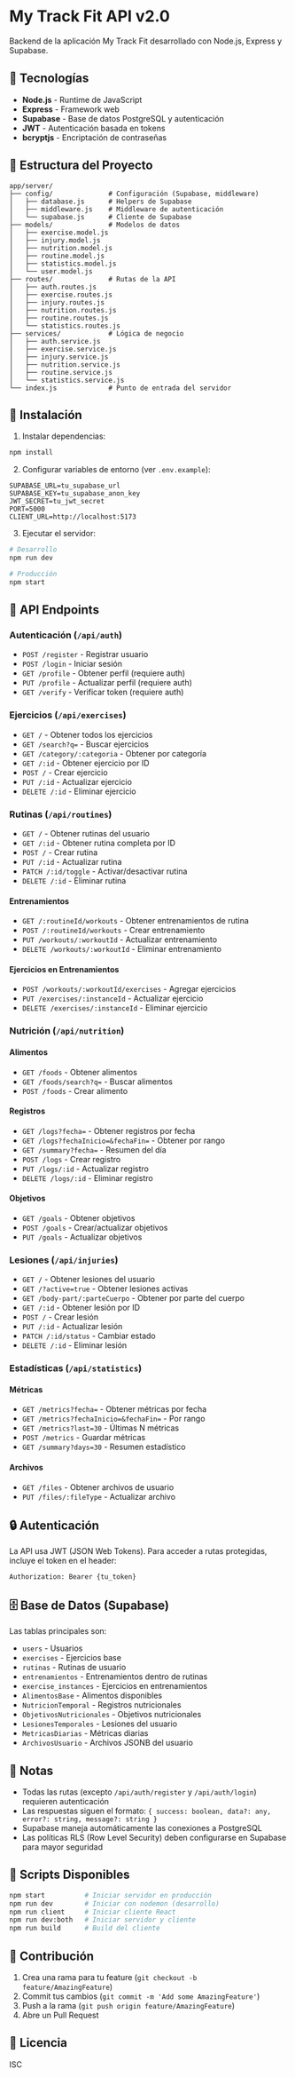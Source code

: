 # My Track Fit API v2.0

Backend de la aplicación My Track Fit desarrollado con Node.js, Express y Supabase.

## 🚀 Tecnologías

- **Node.js** - Runtime de JavaScript
- **Express** - Framework web
- **Supabase** - Base de datos PostgreSQL y autenticación
- **JWT** - Autenticación basada en tokens
- **bcryptjs** - Encriptación de contraseñas

## 📁 Estructura del Proyecto

```
app/server/
├── config/              # Configuración (Supabase, middleware)
│   ├── database.js      # Helpers de Supabase
│   ├── middleware.js    # Middleware de autenticación
│   └── supabase.js      # Cliente de Supabase
├── models/              # Modelos de datos
│   ├── exercise.model.js
│   ├── injury.model.js
│   ├── nutrition.model.js
│   ├── routine.model.js
│   ├── statistics.model.js
│   └── user.model.js
├── routes/              # Rutas de la API
│   ├── auth.routes.js
│   ├── exercise.routes.js
│   ├── injury.routes.js
│   ├── nutrition.routes.js
│   ├── routine.routes.js
│   └── statistics.routes.js
├── services/            # Lógica de negocio
│   ├── auth.service.js
│   ├── exercise.service.js
│   ├── injury.service.js
│   ├── nutrition.service.js
│   ├── routine.service.js
│   └── statistics.service.js
└── index.js             # Punto de entrada del servidor
```

## 🔧 Instalación

1. Instalar dependencias:
```bash
npm install
```

2. Configurar variables de entorno (ver `.env.example`):
```env
SUPABASE_URL=tu_supabase_url
SUPABASE_KEY=tu_supabase_anon_key
JWT_SECRET=tu_jwt_secret
PORT=5000
CLIENT_URL=http://localhost:5173
```

3. Ejecutar el servidor:
```bash
# Desarrollo
npm run dev

# Producción
npm start
```

## 📡 API Endpoints

### Autenticación (`/api/auth`)
- `POST /register` - Registrar usuario
- `POST /login` - Iniciar sesión
- `GET /profile` - Obtener perfil (requiere auth)
- `PUT /profile` - Actualizar perfil (requiere auth)
- `GET /verify` - Verificar token (requiere auth)

### Ejercicios (`/api/exercises`)
- `GET /` - Obtener todos los ejercicios
- `GET /search?q=` - Buscar ejercicios
- `GET /category/:categoria` - Obtener por categoría
- `GET /:id` - Obtener ejercicio por ID
- `POST /` - Crear ejercicio
- `PUT /:id` - Actualizar ejercicio
- `DELETE /:id` - Eliminar ejercicio

### Rutinas (`/api/routines`)
- `GET /` - Obtener rutinas del usuario
- `GET /:id` - Obtener rutina completa por ID
- `POST /` - Crear rutina
- `PUT /:id` - Actualizar rutina
- `PATCH /:id/toggle` - Activar/desactivar rutina
- `DELETE /:id` - Eliminar rutina

#### Entrenamientos
- `GET /:routineId/workouts` - Obtener entrenamientos de rutina
- `POST /:routineId/workouts` - Crear entrenamiento
- `PUT /workouts/:workoutId` - Actualizar entrenamiento
- `DELETE /workouts/:workoutId` - Eliminar entrenamiento

#### Ejercicios en Entrenamientos
- `POST /workouts/:workoutId/exercises` - Agregar ejercicios
- `PUT /exercises/:instanceId` - Actualizar ejercicio
- `DELETE /exercises/:instanceId` - Eliminar ejercicio

### Nutrición (`/api/nutrition`)

#### Alimentos
- `GET /foods` - Obtener alimentos
- `GET /foods/search?q=` - Buscar alimentos
- `POST /foods` - Crear alimento

#### Registros
- `GET /logs?fecha=` - Obtener registros por fecha
- `GET /logs?fechaInicio=&fechaFin=` - Obtener por rango
- `GET /summary?fecha=` - Resumen del día
- `POST /logs` - Crear registro
- `PUT /logs/:id` - Actualizar registro
- `DELETE /logs/:id` - Eliminar registro

#### Objetivos
- `GET /goals` - Obtener objetivos
- `POST /goals` - Crear/actualizar objetivos
- `PUT /goals` - Actualizar objetivos

### Lesiones (`/api/injuries`)
- `GET /` - Obtener lesiones del usuario
- `GET /?active=true` - Obtener lesiones activas
- `GET /body-part/:parteCuerpo` - Obtener por parte del cuerpo
- `GET /:id` - Obtener lesión por ID
- `POST /` - Crear lesión
- `PUT /:id` - Actualizar lesión
- `PATCH /:id/status` - Cambiar estado
- `DELETE /:id` - Eliminar lesión

### Estadísticas (`/api/statistics`)

#### Métricas
- `GET /metrics?fecha=` - Obtener métricas por fecha
- `GET /metrics?fechaInicio=&fechaFin=` - Por rango
- `GET /metrics?last=30` - Últimas N métricas
- `POST /metrics` - Guardar métricas
- `GET /summary?days=30` - Resumen estadístico

#### Archivos
- `GET /files` - Obtener archivos de usuario
- `PUT /files/:fileType` - Actualizar archivo

## 🔒 Autenticación

La API usa JWT (JSON Web Tokens). Para acceder a rutas protegidas, incluye el token en el header:

```
Authorization: Bearer {tu_token}
```

## 🗄️ Base de Datos (Supabase)

Las tablas principales son:
- `users` - Usuarios
- `exercises` - Ejercicios base
- `rutinas` - Rutinas de usuario
- `entrenamientos` - Entrenamientos dentro de rutinas
- `exercise_instances` - Ejercicios en entrenamientos
- `AlimentosBase` - Alimentos disponibles
- `NutricionTemporal` - Registros nutricionales
- `ObjetivosNutricionales` - Objetivos nutricionales
- `LesionesTemporales` - Lesiones del usuario
- `MetricasDiarias` - Métricas diarias
- `ArchivosUsuario` - Archivos JSONB del usuario

## 📝 Notas

- Todas las rutas (excepto `/api/auth/register` y `/api/auth/login`) requieren autenticación
- Las respuestas siguen el formato: `{ success: boolean, data?: any, error?: string, message?: string }`
- Supabase maneja automáticamente las conexiones a PostgreSQL
- Las políticas RLS (Row Level Security) deben configurarse en Supabase para mayor seguridad

## 🔄 Scripts Disponibles

```bash
npm start          # Iniciar servidor en producción
npm run dev        # Iniciar con nodemon (desarrollo)
npm run client     # Iniciar cliente React
npm run dev:both   # Iniciar servidor y cliente
npm run build      # Build del cliente
```

## 🤝 Contribución

1. Crea una rama para tu feature (`git checkout -b feature/AmazingFeature`)
2. Commit tus cambios (`git commit -m 'Add some AmazingFeature'`)
3. Push a la rama (`git push origin feature/AmazingFeature`)
4. Abre un Pull Request

## 📄 Licencia

ISC
